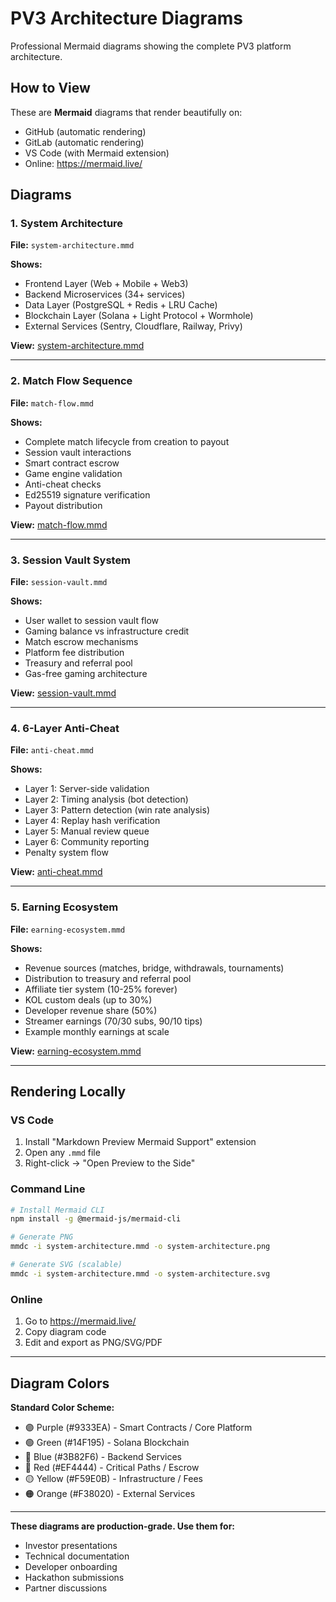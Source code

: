 # PV3 Architecture Diagrams

Professional Mermaid diagrams showing the complete PV3 platform architecture.

## How to View

These are **Mermaid** diagrams that render beautifully on:
- GitHub (automatic rendering)
- GitLab (automatic rendering)
- VS Code (with Mermaid extension)
- Online: https://mermaid.live/

## Diagrams

### 1. System Architecture
**File:** `system-architecture.mmd`

**Shows:**
- Frontend Layer (Web + Mobile + Web3)
- Backend Microservices (34+ services)
- Data Layer (PostgreSQL + Redis + LRU Cache)
- Blockchain Layer (Solana + Light Protocol + Wormhole)
- External Services (Sentry, Cloudflare, Railway, Privy)

**View:** [system-architecture.mmd](./system-architecture.mmd)

---

### 2. Match Flow Sequence
**File:** `match-flow.mmd`

**Shows:**
- Complete match lifecycle from creation to payout
- Session vault interactions
- Smart contract escrow
- Game engine validation
- Anti-cheat checks
- Ed25519 signature verification
- Payout distribution

**View:** [match-flow.mmd](./match-flow.mmd)

---

### 3. Session Vault System
**File:** `session-vault.mmd`

**Shows:**
- User wallet to session vault flow
- Gaming balance vs infrastructure credit
- Match escrow mechanisms
- Platform fee distribution
- Treasury and referral pool
- Gas-free gaming architecture

**View:** [session-vault.mmd](./session-vault.mmd)

---

### 4. 6-Layer Anti-Cheat
**File:** `anti-cheat.mmd`

**Shows:**
- Layer 1: Server-side validation
- Layer 2: Timing analysis (bot detection)
- Layer 3: Pattern detection (win rate analysis)
- Layer 4: Replay hash verification
- Layer 5: Manual review queue
- Layer 6: Community reporting
- Penalty system flow

**View:** [anti-cheat.mmd](./anti-cheat.mmd)

---

### 5. Earning Ecosystem
**File:** `earning-ecosystem.mmd`

**Shows:**
- Revenue sources (matches, bridge, withdrawals, tournaments)
- Distribution to treasury and referral pool
- Affiliate tier system (10-25% forever)
- KOL custom deals (up to 30%)
- Developer revenue share (50%)
- Streamer earnings (70/30 subs, 90/10 tips)
- Example monthly earnings at scale

**View:** [earning-ecosystem.mmd](./earning-ecosystem.mmd)

---

## Rendering Locally

### VS Code
1. Install "Markdown Preview Mermaid Support" extension
2. Open any `.mmd` file
3. Right-click → "Open Preview to the Side"

### Command Line
```bash
# Install Mermaid CLI
npm install -g @mermaid-js/mermaid-cli

# Generate PNG
mmdc -i system-architecture.mmd -o system-architecture.png

# Generate SVG (scalable)
mmdc -i system-architecture.mmd -o system-architecture.svg
```

### Online
1. Go to https://mermaid.live/
2. Copy diagram code
3. Edit and export as PNG/SVG/PDF

---

## Diagram Colors

**Standard Color Scheme:**
- 🟣 Purple (#9333EA) - Smart Contracts / Core Platform
- 🟢 Green (#14F195) - Solana Blockchain
- 🔵 Blue (#3B82F6) - Backend Services
- 🔴 Red (#EF4444) - Critical Paths / Escrow
- 🟡 Yellow (#F59E0B) - Infrastructure / Fees
- 🟠 Orange (#F38020) - External Services

---

**These diagrams are production-grade. Use them for:**
- Investor presentations
- Technical documentation
- Developer onboarding
- Hackathon submissions
- Partner discussions
